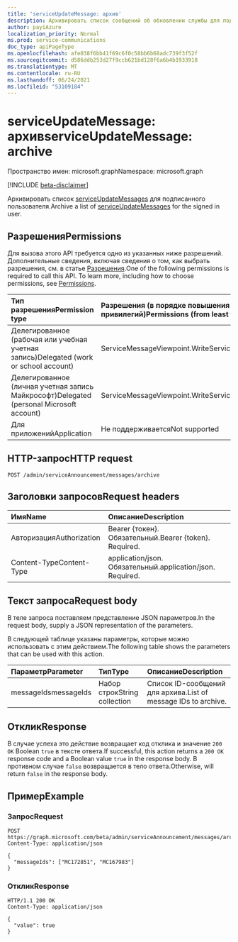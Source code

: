 ```yaml
---
title: 'serviceUpdateMessage: архив'
description: Архивировать список сообщений об обновлении службы для подписанного пользователя.
author: payiAzure
localization_priority: Normal
ms.prod: service-communications
doc_type: apiPageType
ms.openlocfilehash: afe038f6bb41f69c6f0c58bb6b68adc739f3f52f
ms.sourcegitcommit: d586ddb253d27f9ccb621bd128f6a6b4b1933918
ms.translationtype: MT
ms.contentlocale: ru-RU
ms.lasthandoff: 06/24/2021
ms.locfileid: "53109184"
---
```

# <a name="serviceupdatemessage-archive"></a><span data-ttu-id="09cf8-103">serviceUpdateMessage: архив</span><span class="sxs-lookup"><span data-stu-id="09cf8-103">serviceUpdateMessage: archive</span></span>
<span data-ttu-id="09cf8-104">Пространство имен: microsoft.graph</span><span class="sxs-lookup"><span data-stu-id="09cf8-104">Namespace: microsoft.graph</span></span>

[!INCLUDE [beta-disclaimer](../../includes/beta-disclaimer.md)]

<span data-ttu-id="09cf8-105">Архивировать список [serviceUpdateMessages](../resources/serviceupdatemessage.md) для подписанного пользователя.</span><span class="sxs-lookup"><span data-stu-id="09cf8-105">Archive a list of [serviceUpdateMessages](../resources/serviceupdatemessage.md) for the signed in user.</span></span>

## <a name="permissions"></a><span data-ttu-id="09cf8-106">Разрешения</span><span class="sxs-lookup"><span data-stu-id="09cf8-106">Permissions</span></span>
<span data-ttu-id="09cf8-p101">Для вызова этого API требуется одно из указанных ниже разрешений. Дополнительные сведения, включая сведения о том, как выбрать разрешения, см. в статье [Разрешения](/graph/permissions-reference).</span><span class="sxs-lookup"><span data-stu-id="09cf8-p101">One of the following permissions is required to call this API. To learn more, including how to choose permissions, see [Permissions](/graph/permissions-reference).</span></span>

|<span data-ttu-id="09cf8-109">Тип разрешения</span><span class="sxs-lookup"><span data-stu-id="09cf8-109">Permission type</span></span>|<span data-ttu-id="09cf8-110">Разрешения (в порядке повышения привилегий)</span><span class="sxs-lookup"><span data-stu-id="09cf8-110">Permissions (from least to most privileged)</span></span>|
|:---|:---|
|<span data-ttu-id="09cf8-111">Делегированное (рабочая или учебная учетная запись)</span><span class="sxs-lookup"><span data-stu-id="09cf8-111">Delegated (work or school account)</span></span>|<span data-ttu-id="09cf8-112">ServiceMessageViewpoint.Write</span><span class="sxs-lookup"><span data-stu-id="09cf8-112">ServiceMessageViewpoint.Write</span></span>|
|<span data-ttu-id="09cf8-113">Делегированное (личная учетная запись Майкрософт)</span><span class="sxs-lookup"><span data-stu-id="09cf8-113">Delegated (personal Microsoft account)</span></span>|<span data-ttu-id="09cf8-114">ServiceMessageViewpoint.Write</span><span class="sxs-lookup"><span data-stu-id="09cf8-114">ServiceMessageViewpoint.Write</span></span>|
|<span data-ttu-id="09cf8-115">Для приложений</span><span class="sxs-lookup"><span data-stu-id="09cf8-115">Application</span></span>|<span data-ttu-id="09cf8-116">Не поддерживается</span><span class="sxs-lookup"><span data-stu-id="09cf8-116">Not supported</span></span>|

## <a name="http-request"></a><span data-ttu-id="09cf8-117">HTTP-запрос</span><span class="sxs-lookup"><span data-stu-id="09cf8-117">HTTP request</span></span>

<!-- {
  "blockType": "ignored"
}
-->
``` http
POST /admin/serviceAnnouncement/messages/archive
```

## <a name="request-headers"></a><span data-ttu-id="09cf8-118">Заголовки запросов</span><span class="sxs-lookup"><span data-stu-id="09cf8-118">Request headers</span></span>
|<span data-ttu-id="09cf8-119">Имя</span><span class="sxs-lookup"><span data-stu-id="09cf8-119">Name</span></span>|<span data-ttu-id="09cf8-120">Описание</span><span class="sxs-lookup"><span data-stu-id="09cf8-120">Description</span></span>|
|:---|:---|
|<span data-ttu-id="09cf8-121">Авторизация</span><span class="sxs-lookup"><span data-stu-id="09cf8-121">Authorization</span></span>|<span data-ttu-id="09cf8-p102">Bearer {токен}. Обязательный.</span><span class="sxs-lookup"><span data-stu-id="09cf8-p102">Bearer {token}. Required.</span></span>|
|<span data-ttu-id="09cf8-124">Content-Type</span><span class="sxs-lookup"><span data-stu-id="09cf8-124">Content-Type</span></span>|<span data-ttu-id="09cf8-p103">application/json. Обязательный.</span><span class="sxs-lookup"><span data-stu-id="09cf8-p103">application/json. Required.</span></span>|

## <a name="request-body"></a><span data-ttu-id="09cf8-127">Текст запроса</span><span class="sxs-lookup"><span data-stu-id="09cf8-127">Request body</span></span>
<span data-ttu-id="09cf8-128">В теле запроса поставляем представление JSON параметров.</span><span class="sxs-lookup"><span data-stu-id="09cf8-128">In the request body, supply a JSON representation of the parameters.</span></span>

<span data-ttu-id="09cf8-129">В следующей таблице указаны параметры, которые можно использовать с этим действием.</span><span class="sxs-lookup"><span data-stu-id="09cf8-129">The following table shows the parameters that can be used with this action.</span></span>

|<span data-ttu-id="09cf8-130">Параметр</span><span class="sxs-lookup"><span data-stu-id="09cf8-130">Parameter</span></span>|<span data-ttu-id="09cf8-131">Тип</span><span class="sxs-lookup"><span data-stu-id="09cf8-131">Type</span></span>|<span data-ttu-id="09cf8-132">Описание</span><span class="sxs-lookup"><span data-stu-id="09cf8-132">Description</span></span>|
|:---|:---|:---|
|<span data-ttu-id="09cf8-133">messageIds</span><span class="sxs-lookup"><span data-stu-id="09cf8-133">messageIds</span></span>|<span data-ttu-id="09cf8-134">Набор строк</span><span class="sxs-lookup"><span data-stu-id="09cf8-134">String collection</span></span>|<span data-ttu-id="09cf8-135">Список ID-сообщений для архива.</span><span class="sxs-lookup"><span data-stu-id="09cf8-135">List of message IDs to archive.</span></span>|

## <a name="response"></a><span data-ttu-id="09cf8-136">Отклик</span><span class="sxs-lookup"><span data-stu-id="09cf8-136">Response</span></span>

<span data-ttu-id="09cf8-137">В случае успеха это действие возвращает код отклика и значение `200 OK` Boolean `true` в тексте ответа.</span><span class="sxs-lookup"><span data-stu-id="09cf8-137">If successful, this action returns a `200 OK` response code and a Boolean value `true` in the response body.</span></span> <span data-ttu-id="09cf8-138">В противном случае `false` возвращается в тело ответа.</span><span class="sxs-lookup"><span data-stu-id="09cf8-138">Otherwise, will return `false` in the response body.</span></span>

## <a name="example"></a><span data-ttu-id="09cf8-139">Пример</span><span class="sxs-lookup"><span data-stu-id="09cf8-139">Example</span></span>

### <a name="request"></a><span data-ttu-id="09cf8-140">Запрос</span><span class="sxs-lookup"><span data-stu-id="09cf8-140">Request</span></span>
<!-- {
  "blockType": "request",
  "name": "serviceupdatemessage_archive"
}
-->
``` http
POST https://graph.microsoft.com/beta/admin/serviceAnnouncement/messages/archive
Content-Type: application/json

{
  "messageIds": ["MC172851", "MC167983"]
}
```

### <a name="response"></a><span data-ttu-id="09cf8-141">Отклик</span><span class="sxs-lookup"><span data-stu-id="09cf8-141">Response</span></span>
<!-- {
  "blockType": "response",
  "truncated": true,
  "@odata.type": "string"
}
-->
``` http
HTTP/1.1 200 OK
Content-Type: application/json

{
  "value": true
}
```